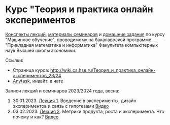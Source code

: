 # Курс "Теория и практика онлайн экспериментов 

[Конспекты лекций](2024-spring/lectures), [материалы семинаров](2024-spring/seminars) и [домашние задания](2024-spring/hw) по курсу "Машинное обучение", проводимому на бакалаврской программе "Прикладная математика и информатика" Факультета компьютерных наук Высшей школы экономики.

Ссылки: 
* Страница курса: http://wiki.cs.hse.ru/Теория_и_практика_онлайн-экспериментов_23/24
* [Anytask](https://anytask.org/course/1089), инвайт: в чате

Записи лекций и семинаров 2023/2024 года, весна:
1. 30.01.2023. [Лекция 1](https://github.com/nbagiyan/online-exp-course/blob/main/2024-spring%20/lectures/1.pdf). Введение в эксперименты, дизайн экспериментов и связь с гипотезами [Видео](https://youtu.be/bT7u4iO7PfM?si=2GEOwxZ6kdAD4nq8)
2. 03.02.2023. [Лекция 2](https://github.com/nbagiyan/online-exp-course/blob/main/2024-spring%20/lectures/2.pdf). Метрики продукта, роста и эксперимента. Что почему и как? [Видео](https://youtu.be/CVXWVhMhVm8?si=vpoKdNZzPQ89KZBc)


